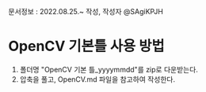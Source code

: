 문서정보 : 2022.08.25.~ 작성, 작성자 @SAgiKPJH


# OpenCV 기본틀 사용 방법

1. 폴더명 "OpenCV 기본 틀_yyyymmdd"를 zip로 다운받는다.
2. 압축을 풀고, OpenCV.md 파일을 참고하여 작성한다.

